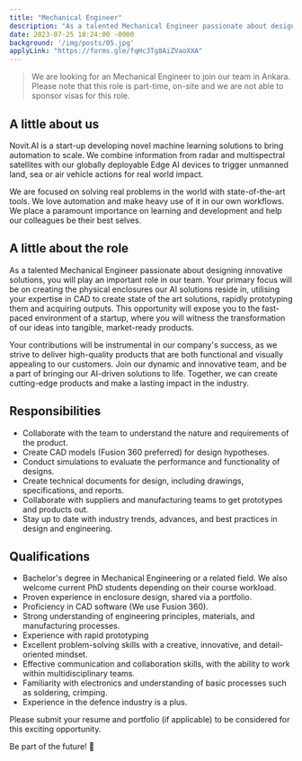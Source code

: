 ```yaml
---
title: "Mechanical Engineer"
description: "As a talented Mechanical Engineer passionate about designing innovative solutions, you will play an important role in our team. Your primary focus will be on creating the physical enclosures our AI solutions reside in, utilising your expertise in CAD to create state of the art solutions, rapidly prototyping them and acquiring outputs. Please note that this role is part-time, on-site and we are not able to sponsor visas for this role. (ODTU Teknokent, Ankara)"
date: 2023-07-25 18:24:00 -0000
background: '/img/posts/05.jpg'
applyLink: "https://forms.gle/fqHc3Tg8AiZVaoXXA"
---
```


>We are looking for an Mechanical Engineer to join our team in Ankara.
>Please note that this role is part-time, on-site and we are not able to sponsor visas for this role.

## A little about us

Novit.AI is a start-up developing novel machine learning solutions to bring automation to scale. We combine information from radar and multispectral satellites with our globally deployable Edge AI devices to trigger unmanned land, sea or air vehicle actions for real world impact.

We are focused on solving real problems in the world with state-of-the-art tools. We love automation and make heavy use of it in our own workflows. We place a paramount importance on learning and development and help our colleagues be their best selves.

## A little about the role

As a talented Mechanical Engineer passionate about designing innovative solutions, you will play an important role in our team. Your primary focus will be on creating the physical enclosures our AI solutions reside in, utilising your expertise in CAD to create state of the art solutions, rapidly prototyping them and acquiring outputs. This opportunity will expose you to the fast-paced environment of a startup, where you will witness the transformation of our ideas into tangible, market-ready products.

Your contributions will be instrumental in our company's success, as we strive to deliver high-quality products that are both functional and visually appealing to our customers. Join our dynamic and innovative team, and be a part of bringing our AI-driven solutions to life. Together, we can create cutting-edge products and make a lasting impact in the industry.

## Responsibilities

* Collaborate with the team to understand the nature and requirements of the product.
* Create CAD models (Fusion 360 preferred) for design hypotheses.
* Conduct simulations to evaluate the performance and functionality of designs.
* Create technical documents for design, including drawings, specifications, and reports.
* Collaborate with suppliers and manufacturing teams to get prototypes and products out.
* Stay up to date with industry trends, advances, and best practices in design and engineering.

## Qualifications

* Bachelor's degree in Mechanical Engineering or a related field. We also welcome current PhD students depending on their course workload.
* Proven experience in enclosure design, shared via a portfolio.
* Proficiency in CAD software (We use Fusion 360).
* Strong understanding of engineering principles, materials, and manufacturing processes.
* Experience with rapid prototyping
* Excellent problem-solving skills with a creative, innovative, and detail-oriented mindset.
* Effective communication and collaboration skills, with the ability to work within multidisciplinary teams.
* Familiarity with electronics and understanding of basic processes such as soldering, crimping.
* Experience in the defence industry is a plus.

Please submit your resume and portfolio (if applicable) to be considered for this exciting opportunity.

Be part of the future! 🚀
